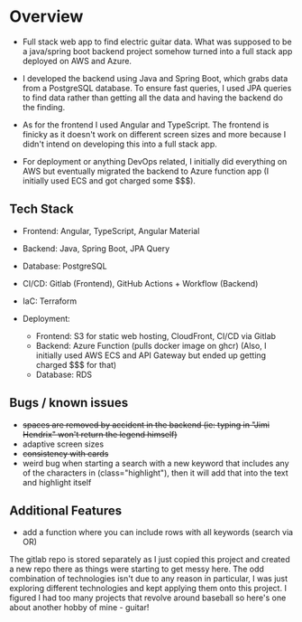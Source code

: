 # Overview
- Full stack web app to find electric guitar data. What was supposed to be a java/spring boot backend project somehow turned into a full stack app deployed on AWS and Azure.

- I developed the backend using Java and Spring Boot, which grabs data from a PostgreSQL database. To ensure fast queries, I used JPA queries to find data rather than getting all the data and having the backend do the finding.
- As for the frontend I used Angular and TypeScript. The frontend is finicky as it doesn't work on different screen sizes and more because I didn't intend on developing this into a full stack app.
- For deployment or anything DevOps related, I initially did everything on AWS but eventually migrated the backend to Azure function app (I initially used ECS and got charged some $$$). 


## Tech Stack
- Frontend: Angular, TypeScript, Angular Material
- Backend: Java, Spring Boot, JPA Query
- Database: PostgreSQL
- CI/CD: Gitlab (Frontend), GitHub Actions + Workflow (Backend)
- IaC: Terraform

- Deployment:
  - Frontend: S3 for static web hosting, CloudFront, CI/CD via Gitlab
  - Backend: Azure Function (pulls docker image on ghcr) (Also, I initially used AWS ECS and API Gateway but ended up getting charged $$$ for that)
  - Database: RDS


## Bugs / known issues
- ~~spaces are removed by accident in the backend (ie: typing in "Jimi Hendrix" won't return the legend himself)~~
- adaptive screen sizes
- ~~consistency with cards~~
- weird bug when starting a search with a new keyword that includes any of the characters in (class="highlight"), then it will add that into the text and highlight itself

## Additional Features
- add a function where you can include rows with all keywords (search via OR)

The gitlab repo is stored separately as I just copied this project and created a new repo there as things were starting to get messy here.
The odd combination of technologies isn't due to any reason in particular, I was just exploring different technologies and kept applying them onto this project.
I figured I had too many projects that revolve around baseball so here's one about another hobby of mine - guitar! 
